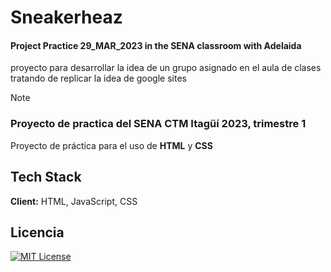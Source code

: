 # Sneakerheaz
#### Project Practice 29_MAR_2023 in the SENA classroom with Adelaida

proyecto para desarrollar la idea de un grupo asignado en el aula de clases tratando de replicar la idea de google sites


> [!Note]
> ### Proyecto de practica del SENA CTM Itagüí 2023, trimestre 1
> Proyecto de práctica para el uso de **HTML** y **CSS** 




## Tech Stack

**Client:** HTML, JavaScript, CSS


## Licencia

[![MIT License](https://img.shields.io/badge/License-MIT-green.svg)](https://choosealicense.com/licenses/mit/)

